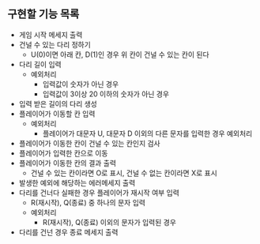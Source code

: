 
## 구현할 기능 목록
- 게임 시작 메세지 출력
- 건널 수 있는 다리 정하기
  - U(0)이면 아래 칸, D(1)인 경우 위 칸이 건널 수 있는 칸이 된다
- 다리 길이 입력
  - 예외처리
    - 입력값이 숫자가 아닌 경우
    - 입력값이 3이상 20 이하의 숫자가 아닌 경우
- 입력 받은 길이의 다리 생성
- 플레이어가 이동할 칸 입력
  - 예외처리
    - 플레이어가 대문자 U, 대문자 D 이외의 다른 문자를 입력한 경우 예외처리
- 플레이어가 이동한 칸이 건널 수 있는 칸인지 검사
- 플레이어가 입력한 칸으로 이동
- 플레이어가 이동한 칸의 결과 출력
  - 건널 수 있는 칸이라면 O로 표시, 건널 수 없는 칸이라면 X로 표시
- 발생한 예외에 해당하는 에러메세지 출력
- 다리를 건너다 실패한 경우 플레이어가 재시작 여부 입력
  - R(재시작), Q(종료) 중 하나의 문자 입력
  - 예외처리
    - R(재시작), Q(종료) 이외의 문자가 입력된 경우
- 다리를 건넌 경우 종료 메세지 출력